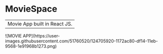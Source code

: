 # MovieSpace
<table>
<tr>
<td>
  Movie App built in React JS.
</td>
</tr>
</table>
![MOVIE APP](https://user-images.githubusercontent.com/51760520/124705920-1172ac80-df14-11eb-9568-1e91968b1273.png)
